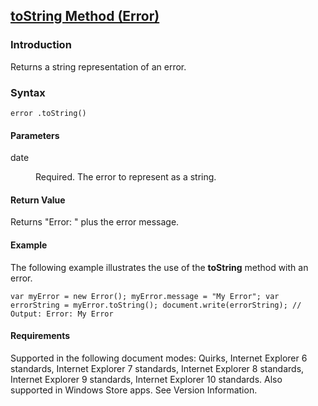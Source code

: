 ## [toString Method (Error)](toString-Method__Error.html)

### Introduction 

 Returns a string representation of an error.

### Syntax 

```
error .toString()
```

#### Parameters 

<div id="sectionSection0" class="section" name="collapseableSection" style="" expanded="true">
  <dl class="authored">
    <dt>
      <span class="parameter" sdata="paramReference" xmlns:util="util">date</span>
    </dt>
    <dd>
      <p xmlns:util="util">
        Required. The error to represent as a string.
      </p>
    </dd>
  </dl>
</div>

#### Return Value 

<div id="returnValueSection" class="section" name="collapseableSection" style="">
  <p xmlns:util="util">
    Returns "Error: " plus the error message.
  </p>
</div>

#### Example 

<p xmlns:util="util">
  The following example illustrates the use of the <b>toString</b> method with an error.
</p>

```
var myError = new Error(); myError.message = "My Error"; var errorString = myError.toString(); document.write(errorString); // Output: Error: My Error
```

#### Requirements 

<div id="requirementsTitleSection" class="section" name="collapseableSection" style="">
  <p xmlns:util="util"></p>
  <p>
    Supported in the following document modes: Quirks, Internet Explorer 6 standards, Internet Explorer 7 standards, Internet Explorer 8 standards, Internet Explorer 9 standards, Internet Explorer 10
    standards. Also supported in Windows Store apps. See Version Information.
  </p>
</div>

